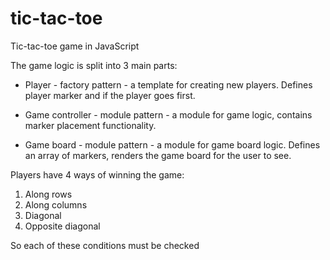 # tic-tac-toe
Tic-tac-toe game in JavaScript

The game logic is split into 3 main parts:
- Player - factory pattern - a template for creating new players.
Defines player marker and if the player goes first.

- Game controller - module pattern - a module for game logic,
contains marker placement functionality.

- Game board - module pattern - a module for game board logic. 
Defines an array of markers, renders the game board for the user
to see.

Players have 4 ways of winning the game:
1. Along rows
2. Along columns
3. Diagonal
4. Opposite diagonal

So each of these conditions must be checked
